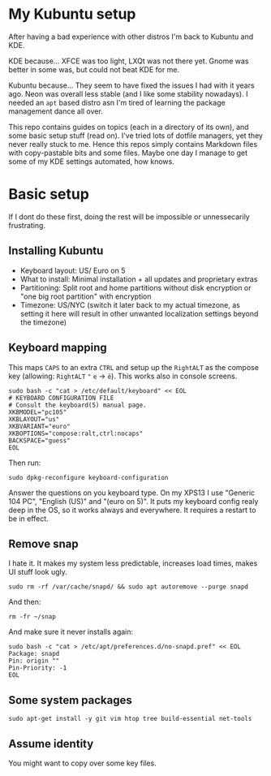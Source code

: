 # My Kubuntu setup

After having a bad experience with other distros I'm back to Kubuntu and KDE.

KDE because... XFCE was too light, LXQt was not there yet. Gnome was better in some was, but could not beat KDE for me.

Kubuntu because... They seem to have fixed the issues I had with it years ago. Neon was overall less stable (and I like some stability nowadays). I needed an `apt` based distro asn I'm tired of learning the package management dance all over.

This repo contains guides on topics (each in a directory of its own), and some basic setup stuff (read on). I've tried lots of dotfile managers, yet they never really stuck to me. Hence this repos simply contains Markdown files with copy-pastable bits and some files. Maybe one day I manage to get some of my KDE settings automated, how knows.

# Basic setup

If I dont do these first, doing the rest will be impossible or unnessecarily frustrating.


## Installing Kubuntu

* Keyboard layout: US/ Euro on 5
* What to install: Minimal installation + all updates and proprietary extras
* Partitioning: Split root and home partitions without disk encryption or "one big root partition" with encryption
* Timezone: US/NYC (switch it later back to my actual timezone, as setting it here will result in other unwanted localization settings beyond the timezone)


## Keyboard mapping

This maps `CAPS` to an extra `CTRL` and setup up the `RightALT` as the compose key
(allowing: `RightALT` `"` `e` -> `ë`). This works also in console screens.

    sudo bash -c "cat > /etc/default/keyboard" << EOL
    # KEYBOARD CONFIGURATION FILE
    # Consult the keyboard(5) manual page.
    XKBMODEL="pc105"
    XKBLAYOUT="us"
    XKBVARIANT="euro"
    XKBOPTIONS="compose:ralt,ctrl:nocaps"
    BACKSPACE="guess"
    EOL

Then run:

    sudo dpkg-reconfigure keyboard-configuration

Answer the questions on you keyboard type. On my XPS13 I use "Generic 104 PC", "English (US)" and "(euro on 5)". It puts my keyboard config realy deep in the OS, so it works always and everywhere. It requires a restart to be in effect.


## Remove snap

I hate it. It makes my system less predictable, increases load times, makes UI stuff look ugly.

    sudo rm -rf /var/cache/snapd/ && sudo apt autoremove --purge snapd

And then:

    rm -fr ~/snap

And make sure it never installs again:

```
sudo bash -c "cat > /etc/apt/preferences.d/no-snapd.pref" << EOL
Package: snapd
Pin: origin ""
Pin-Priority: -1
EOL
```



## Some system packages

    sudo apt-get install -y git vim htop tree build-essential net-tools


## Assume identity

You might want to copy over some key files.


